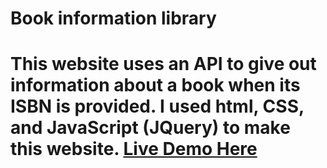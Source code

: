 # Book information library

# This website uses an API to give out information about a book when its ISBN is provided. I used html, CSS, and JavaScript (JQuery) to make this website. [Live Demo Here](https://tesfa-eth.github.io/)
